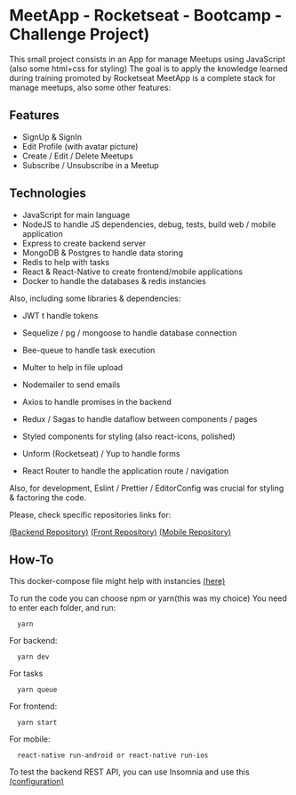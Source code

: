 # MeetApp - Rocketseat - Bootcamp - Challenge Project)

This small project consists in an App for manage Meetups using JavaScript (also some html+css for styling)
The goal is to apply the knowledge learned during training promoted by Rocketseat
MeetApp is a complete stack for manage meetups, also some other features:

## Features

- SignUp & SignIn
- Edit Profile (with avatar picture)
- Create / Edit / Delete Meetups
- Subscribe / Unsubscribe in a Meetup

## Technologies

- JavaScript for main language
- NodeJS to handle JS dependencies, debug, tests, build web / mobile application
- Express to create backend server
- MongoDB & Postgres to handle data storing
- Redis to help with tasks
- React & React-Native to create frontend/mobile applications
- Docker to handle the databases & redis instancies

Also, including some libraries & dependencies:

- JWT t handle tokens
- Sequelize / pg / mongoose to handle database connection
- Bee-queue to handle task execution
- Multer to help in file upload
- Nodemailer to send emails

- Axios to handle promises in the backend
- Redux / Sagas to handle dataflow between components / pages
- Styled components for styling (also react-icons, polished)
- Unform (Rocketseat) / Yup to handle forms
- React Router to handle the application route / navigation

Also, for development, Eslint / Prettier / EditorConfig was crucial for styling & factoring the code.

Please, check specific repositories links for:

[(Backend Repository)](./backend/)
[(Front Repository)](./frontend/)
[(Mobile Repository)](./mobile/)

## How-To

This docker-compose file might help with instancies [(here)](./docker-compose.yml)

To run the code you can choose npm or yarn(this was my choice)
You need to enter each folder, and run:

```
  yarn
```

For backend:

```
  yarn dev
```

For tasks

```
  yarn queue
```

For frontend:

```
  yarn start
```

For mobile:

```
  react-native run-android or react-native run-ios
```

To test the backend REST API, you can use Insomnia and use this [(configuration)](./Insomnia_Configuration.json)
